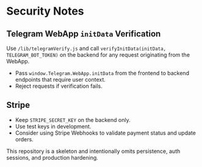 # Security Notes

## Telegram WebApp `initData` Verification
Use `/lib/telegramVerify.js` and call `verifyInitData(initData, TELEGRAM_BOT_TOKEN)` on the backend for any request originating from the WebApp.
- Pass `window.Telegram.WebApp.initData` from the frontend to backend endpoints that require user context.
- Reject requests if verification fails.

## Stripe
- Keep `STRIPE_SECRET_KEY` on the backend only.
- Use test keys in development.
- Consider using Stripe Webhooks to validate payment status and update orders.

This repository is a skeleton and intentionally omits persistence, auth sessions, and production hardening.
